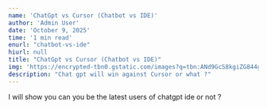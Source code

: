 ```yaml
---
name: 'ChatGpt vs Cursor (Chatbot vs IDE)'
author: 'Admin User'
date: 'October 9, 2025'
time: '1 min read'
enurl: "chatbot-vs-ide"
hiurl: null
title: "ChatGpt vs Cursor (Chatbot vs IDE)"
img: 'https://encrypted-tbn0.gstatic.com/images?q=tbn:ANd9GcS8kgiZG844gI5C6oNFnEmZtI1XIPEkMvxelQ&s'
description: "Chat gpt will win against Cursor or what ?"
---
```


I will show you can you be the latest users of chatgpt ide or not ?